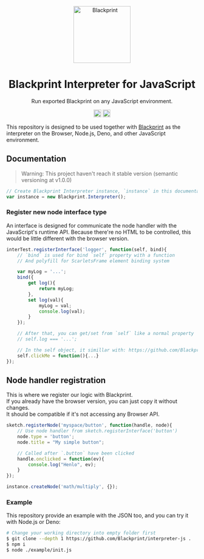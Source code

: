 <p align="center"><a href="#" target="_blank" rel="noopener noreferrer"><img width="150" src="https://avatars2.githubusercontent.com/u/61224306?s=150&v=4" alt="Blackprint"></a></p>

<h1 align="center">Blackprint Interpreter for JavaScript</h1>
<p align="center">Run exported Blackprint on any JavaScript environment.</p>

<p align="center">
    <a href='https://patreon.com/stefansarya'><img src='https://img.shields.io/endpoint.svg?url=https%3A%2F%2Fshieldsio-patreon.herokuapp.com%2Fstefansarya%2Fpledges&style=for-the-badge' height='20'></a>
    <a href='https://github.com/Blackprint/Blackprint/blob/master/LICENSE'><img src='https://img.shields.io/badge/License-MIT-brightgreen.svg' height='20'></a>
</p>

This repository is designed to be used together with [Blackprint](https://github.com/Blackprint/Blackprint) as the interpreter on the Browser, Node.js, Deno, and other JavaScript environment.

## Documentation
> Warning: This project haven't reach it stable version (semantic versioning at v1.0.0)<br>

```js
// Create Blackprint Interpreter instance, `instance` in this documentation will refer to this
var instance = new Blackprint.Interpreter();
```

### Register new node interface type
An interface is designed for communicate the node handler with the JavaScript's runtime API. Because there're no HTML to be controlled, this would be little different with the browser version.

```js
interTest.registerInterface('logger', function(self, bind){
	// `bind` is used for bind `self` property with a function
	// And polyfill for ScarletsFrame element binding system

	var myLog = '...';
	bind({
		get log(){
			return myLog;
		},
		set log(val){
			myLog = val;
			console.log(val);
		}
	});

	// After that, you can get/set from `self` like a normal property
	// self.log === '...';

	// In the self object, it simillar with: https://github.com/Blackprint/Blackprint
	self.clickMe = function(){...}
});
```

## Node handler registration
This is where we register our logic with Blackprint.<br>
If you already have the browser version, you can just copy it without changes.<br>
It should be compatible if it's not accessing any Browser API.<br>

```js
sketch.registerNode('myspace/button', function(handle, node){
    // Use node handler from sketch.registerInterface('button')
    node.type = 'button';
    node.title = "My simple button";

    // Called after `.button` have been clicked
    handle.onclicked = function(ev){
        console.log("Henlo", ev);
    }
});

instance.createNode('math/multiply', {});
```

### Example
This repository provide an example with the JSON too, and you can try it with Node.js or Deno:<br>

```sh
# Change your working directory into empty folder first
$ git clone --depth 1 https://github.com/Blackprint/interpreter-js .
$ npm i
$ node ./example/init.js
```